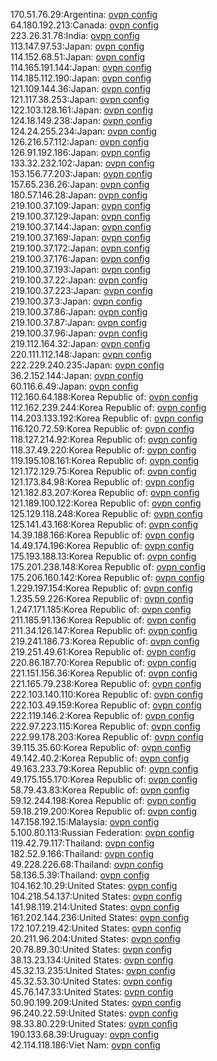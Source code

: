 170.51.76.29:Argentina: [ovpn config](vpn/170_51_76_29.ovpn)  
64.180.192.213:Canada: [ovpn config](vpn/64_180_192_213.ovpn)  
223.26.31.78:India: [ovpn config](vpn/223_26_31_78.ovpn)  
113.147.97.53:Japan: [ovpn config](vpn/113_147_97_53.ovpn)  
114.152.68.51:Japan: [ovpn config](vpn/114_152_68_51.ovpn)  
114.165.191.144:Japan: [ovpn config](vpn/114_165_191_144.ovpn)  
114.185.112.190:Japan: [ovpn config](vpn/114_185_112_190.ovpn)  
121.109.144.36:Japan: [ovpn config](vpn/121_109_144_36.ovpn)  
121.117.38.253:Japan: [ovpn config](vpn/121_117_38_253.ovpn)  
122.103.128.161:Japan: [ovpn config](vpn/122_103_128_161.ovpn)  
124.18.149.238:Japan: [ovpn config](vpn/124_18_149_238.ovpn)  
124.24.255.234:Japan: [ovpn config](vpn/124_24_255_234.ovpn)  
126.216.57.112:Japan: [ovpn config](vpn/126_216_57_112.ovpn)  
126.91.192.186:Japan: [ovpn config](vpn/126_91_192_186.ovpn)  
133.32.232.102:Japan: [ovpn config](vpn/133_32_232_102.ovpn)  
153.156.77.203:Japan: [ovpn config](vpn/153_156_77_203.ovpn)  
157.65.236.26:Japan: [ovpn config](vpn/157_65_236_26.ovpn)  
180.57.146.28:Japan: [ovpn config](vpn/180_57_146_28.ovpn)  
219.100.37.109:Japan: [ovpn config](vpn/219_100_37_109.ovpn)  
219.100.37.129:Japan: [ovpn config](vpn/219_100_37_129.ovpn)  
219.100.37.144:Japan: [ovpn config](vpn/219_100_37_144.ovpn)  
219.100.37.169:Japan: [ovpn config](vpn/219_100_37_169.ovpn)  
219.100.37.172:Japan: [ovpn config](vpn/219_100_37_172.ovpn)  
219.100.37.176:Japan: [ovpn config](vpn/219_100_37_176.ovpn)  
219.100.37.193:Japan: [ovpn config](vpn/219_100_37_193.ovpn)  
219.100.37.22:Japan: [ovpn config](vpn/219_100_37_22.ovpn)  
219.100.37.223:Japan: [ovpn config](vpn/219_100_37_223.ovpn)  
219.100.37.3:Japan: [ovpn config](vpn/219_100_37_3.ovpn)  
219.100.37.86:Japan: [ovpn config](vpn/219_100_37_86.ovpn)  
219.100.37.87:Japan: [ovpn config](vpn/219_100_37_87.ovpn)  
219.100.37.96:Japan: [ovpn config](vpn/219_100_37_96.ovpn)  
219.112.164.32:Japan: [ovpn config](vpn/219_112_164_32.ovpn)  
220.111.112.148:Japan: [ovpn config](vpn/220_111_112_148.ovpn)  
222.229.240.235:Japan: [ovpn config](vpn/222_229_240_235.ovpn)  
36.2.152.144:Japan: [ovpn config](vpn/36_2_152_144.ovpn)  
60.116.6.49:Japan: [ovpn config](vpn/60_116_6_49.ovpn)  
112.160.64.188:Korea Republic of: [ovpn config](vpn/112_160_64_188.ovpn)  
112.162.239.244:Korea Republic of: [ovpn config](vpn/112_162_239_244.ovpn)  
114.203.133.192:Korea Republic of: [ovpn config](vpn/114_203_133_192.ovpn)  
116.120.72.59:Korea Republic of: [ovpn config](vpn/116_120_72_59.ovpn)  
118.127.214.92:Korea Republic of: [ovpn config](vpn/118_127_214_92.ovpn)  
118.37.49.220:Korea Republic of: [ovpn config](vpn/118_37_49_220.ovpn)  
119.195.108.161:Korea Republic of: [ovpn config](vpn/119_195_108_161.ovpn)  
121.172.129.75:Korea Republic of: [ovpn config](vpn/121_172_129_75.ovpn)  
121.173.84.98:Korea Republic of: [ovpn config](vpn/121_173_84_98.ovpn)  
121.182.83.207:Korea Republic of: [ovpn config](vpn/121_182_83_207.ovpn)  
121.189.100.122:Korea Republic of: [ovpn config](vpn/121_189_100_122.ovpn)  
125.129.118.248:Korea Republic of: [ovpn config](vpn/125_129_118_248.ovpn)  
125.141.43.168:Korea Republic of: [ovpn config](vpn/125_141_43_168.ovpn)  
14.39.188.166:Korea Republic of: [ovpn config](vpn/14_39_188_166.ovpn)  
14.49.174.196:Korea Republic of: [ovpn config](vpn/14_49_174_196.ovpn)  
175.193.188.13:Korea Republic of: [ovpn config](vpn/175_193_188_13.ovpn)  
175.201.238.148:Korea Republic of: [ovpn config](vpn/175_201_238_148.ovpn)  
175.206.160.142:Korea Republic of: [ovpn config](vpn/175_206_160_142.ovpn)  
1.229.197.154:Korea Republic of: [ovpn config](vpn/1_229_197_154.ovpn)  
1.235.59.226:Korea Republic of: [ovpn config](vpn/1_235_59_226.ovpn)  
1.247.171.185:Korea Republic of: [ovpn config](vpn/1_247_171_185.ovpn)  
211.185.91.136:Korea Republic of: [ovpn config](vpn/211_185_91_136.ovpn)  
211.34.126.147:Korea Republic of: [ovpn config](vpn/211_34_126_147.ovpn)  
219.241.186.73:Korea Republic of: [ovpn config](vpn/219_241_186_73.ovpn)  
219.251.49.61:Korea Republic of: [ovpn config](vpn/219_251_49_61.ovpn)  
220.86.187.70:Korea Republic of: [ovpn config](vpn/220_86_187_70.ovpn)  
221.151.156.36:Korea Republic of: [ovpn config](vpn/221_151_156_36.ovpn)  
221.165.79.238:Korea Republic of: [ovpn config](vpn/221_165_79_238.ovpn)  
222.103.140.110:Korea Republic of: [ovpn config](vpn/222_103_140_110.ovpn)  
222.103.49.159:Korea Republic of: [ovpn config](vpn/222_103_49_159.ovpn)  
222.119.146.2:Korea Republic of: [ovpn config](vpn/222_119_146_2.ovpn)  
222.97.223.115:Korea Republic of: [ovpn config](vpn/222_97_223_115.ovpn)  
222.99.178.203:Korea Republic of: [ovpn config](vpn/222_99_178_203.ovpn)  
39.115.35.60:Korea Republic of: [ovpn config](vpn/39_115_35_60.ovpn)  
49.142.40.2:Korea Republic of: [ovpn config](vpn/49_142_40_2.ovpn)  
49.163.233.79:Korea Republic of: [ovpn config](vpn/49_163_233_79.ovpn)  
49.175.155.170:Korea Republic of: [ovpn config](vpn/49_175_155_170.ovpn)  
58.79.43.83:Korea Republic of: [ovpn config](vpn/58_79_43_83.ovpn)  
59.12.244.198:Korea Republic of: [ovpn config](vpn/59_12_244_198.ovpn)  
59.18.219.200:Korea Republic of: [ovpn config](vpn/59_18_219_200.ovpn)  
147.158.192.15:Malaysia: [ovpn config](vpn/147_158_192_15.ovpn)  
5.100.80.113:Russian Federation: [ovpn config](vpn/5_100_80_113.ovpn)  
119.42.79.117:Thailand: [ovpn config](vpn/119_42_79_117.ovpn)  
182.52.9.166:Thailand: [ovpn config](vpn/182_52_9_166.ovpn)  
49.228.226.68:Thailand: [ovpn config](vpn/49_228_226_68.ovpn)  
58.136.5.39:Thailand: [ovpn config](vpn/58_136_5_39.ovpn)  
104.162.10.29:United States: [ovpn config](vpn/104_162_10_29.ovpn)  
104.218.54.137:United States: [ovpn config](vpn/104_218_54_137.ovpn)  
141.98.119.214:United States: [ovpn config](vpn/141_98_119_214.ovpn)  
161.202.144.236:United States: [ovpn config](vpn/161_202_144_236.ovpn)  
172.107.219.42:United States: [ovpn config](vpn/172_107_219_42.ovpn)  
20.211.96.204:United States: [ovpn config](vpn/20_211_96_204.ovpn)  
20.78.89.30:United States: [ovpn config](vpn/20_78_89_30.ovpn)  
38.13.23.134:United States: [ovpn config](vpn/38_13_23_134.ovpn)  
45.32.13.235:United States: [ovpn config](vpn/45_32_13_235.ovpn)  
45.32.53.30:United States: [ovpn config](vpn/45_32_53_30.ovpn)  
45.76.147.33:United States: [ovpn config](vpn/45_76_147_33.ovpn)  
50.90.199.209:United States: [ovpn config](vpn/50_90_199_209.ovpn)  
96.240.22.59:United States: [ovpn config](vpn/96_240_22_59.ovpn)  
98.33.80.229:United States: [ovpn config](vpn/98_33_80_229.ovpn)  
190.133.68.39:Uruguay: [ovpn config](vpn/190_133_68_39.ovpn)  
42.114.118.186:Viet Nam: [ovpn config](vpn/42_114_118_186.ovpn)  
